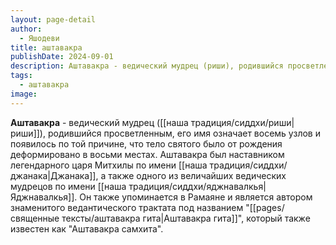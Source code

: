 ```yaml
---
layout: page-detail
author:
  - Яшодеви
title: аштавакра
publishDate: 2024-09-01
description: Аштавакра - ведический мудрец (риши), родившийся просветленным, его имя означает восемь узлов и появилось по той причине, что тело святого было от рождения деформировано в восьми местах. Аштавакра был наставником легендарного царя Митхилы по имени Джанака, а также одного из величайших ведических мудрецов по имени Яджнавалкья. Он также упоминается в Рамаяне и является автором знаменитого ведантического трактата под названием Аштавакра гита, который также известен как Аштавакра самхита.
tags:
  - аштавакра
image:
---
```

**Аштавакра** - ведический мудрец ([[наша традиция/сиддхи/риши|риши]]), родившийся просветленным, его имя означает восемь узлов и появилось по той причине, что тело святого было от рождения деформировано в восьми местах. Аштавакра был наставником легендарного царя Митхилы по имени [[наша традиция/сиддхи/джанака|Джанака]], а также одного из величайших ведических мудрецов по имени [[наша традиция/сиддхи/яджнавалкья|Яджнавалкья]]. Он также упоминается в Рамаяне и является автором знаменитого ведантического трактата под названием "[[pages/священные тексты/аштавакра гита|Аштавакра гита]]", который также известен как "Аштавакра самхита".

